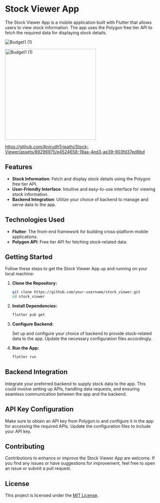 # Stock Viewer App

The Stock Viewer App is a mobile application built with Flutter that allows users to view stock information. The app uses the Polygon free tier API to fetch the required data for displaying stock details.


![Budget1 (1)](https://github.com/AnirudhTripathi/Stock-Viewer/assets/89296975/dec18fae-68aa-47bb-bdf6-7cdad2af74b8)

<img src="https://github.com/AnirudhTripathi/Stock-Viewer/assets/89296975/dec18fae-68aa-47bb-bdf6-7cdad2af74b8" alt="Budget1 (1)" width="300">


https://github.com/AnirudhTripathi/Stock-Viewer/assets/89296975/e4524658-19aa-4ed3-ae39-903fd37ed6bd

## Features

- **Stock Information**: Fetch and display stock details using the Polygon free tier API.
- **User-Friendly Interface**: Intuitive and easy-to-use interface for viewing stock information.
- **Backend Integration**: Utilize your choice of backend to manage and serve data to the app.

## Technologies Used

- **Flutter**: The front-end framework for building cross-platform mobile applications.
- **Polygon API**: Free tier API for fetching stock-related data.

## Getting Started

Follow these steps to get the Stock Viewer App up and running on your local machine:

1. **Clone the Repository:**

    ```bash
    git clone https://github.com/your-username/stock_viewer.git
    cd stock_viewer
    ```

2. **Install Dependencies:**

    ```bash
    flutter pub get
    ```

3. **Configure Backend:**

    Set up and configure your choice of backend to provide stock-related data to the app. Update the necessary configuration files accordingly.

4. **Run the App:**

    ```bash
    flutter run
    ```

## Backend Integration

Integrate your preferred backend to supply stock data to the app. This could involve setting up APIs, handling data requests, and ensuring seamless communication between the app and the backend.

## API Key Configuration

Make sure to obtain an API key from Polygon.io and configure it in the app for accessing the required APIs. Update the configuration files to include your API key.

## Contributing

Contributions to enhance or improve the Stock Viewer App are welcome. If you find any issues or have suggestions for improvement, feel free to open an issue or submit a pull request.

## License

This project is licensed under the [MIT License](LICENSE).






